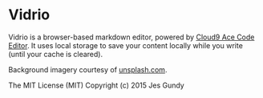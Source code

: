 # Vidrio

Vidrio is a browser-based markdown editor, powered by [Cloud9 Ace Code Editor](http://ace.c9.io/). It uses local storage to save your content locally while you write (until your cache is cleared).

Background imagery courtesy of [unsplash.com](https://unsplash.com/).

The MIT License (MIT)
Copyright (c) 2015 Jes Gundy

